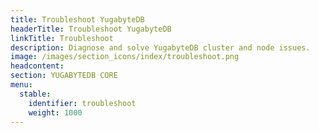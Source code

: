 ```yaml
---
title: Troubleshoot YugabyteDB
headerTitle: Troubleshoot YugabyteDB
linkTitle: Troubleshoot
description: Diagnose and solve YugabyteDB cluster and node issues.
image: /images/section_icons/index/troubleshoot.png
headcontent:
section: YUGABYTEDB CORE
menu:
  stable:
    identifier: troubleshoot
    weight: 1000
---
```

